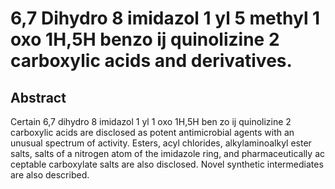 # 6,7 Dihydro 8 imidazol 1 yl 5 methyl 1 oxo 1H,5H benzo ij quinolizine 2 carboxylic acids and derivatives.

## Abstract
Certain 6,7 dihydro 8 imidazol 1 yl 1 oxo 1H,5H ben zo ij quinolizine 2 carboxylic acids are disclosed as potent antimicrobial agents with an unusual spectrum of activity. Esters, acyl chlorides, alkylaminoalkyl ester salts, salts of a nitrogen atom of the imidazole ring, and pharmaceutically ac ceptable carboxylate salts are also disclosed. Novel synthetic intermediates are also described.